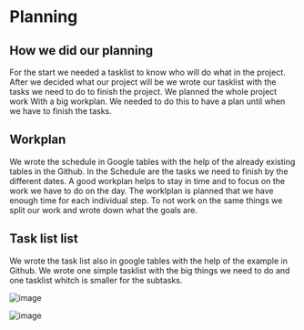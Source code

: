 
# Planning

## How we did our planning
For the start we needed a tasklist to know who will do what in the project. After we decided what our project will be we wrote our tasklist with the tasks we need to do to finish the project. We planned the whole project work With a big workplan. We needed to do this to have a plan until when we have to finish the tasks.

## Workplan
We wrote the schedule in Google tables with the help of the already existing tables in the Github. In the Schedule are the tasks we need to finish by the different dates. A good workplan helps to stay in time and to focus on the work we have to do on the day. The worklplan is planned that we have enough time for each individual step. To not work on the same things we split our work and wrote down what the goals are.

## Task list list
We wrote the task list also in google tables with the help of the example in Github. We wrote one simple tasklist with the big things we need to do and one tasklist whitch is smaller for the subtasks. 

![image](https://user-images.githubusercontent.com/112397910/193600437-8b414929-5fe3-4b45-b78a-7caedea1ba36.png)

![image](https://user-images.githubusercontent.com/112397910/197521075-3027c40c-6367-481f-9033-912c9abb410c.png)


        

